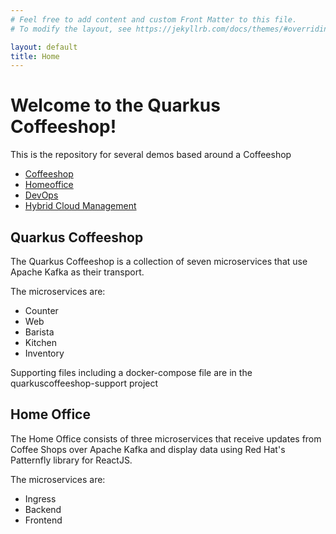 ```yaml
---
# Feel free to add content and custom Front Matter to this file.
# To modify the layout, see https://jekyllrb.com/docs/themes/#overriding-theme-defaults

layout: default
title: Home
---
```


<h1>Welcome to the Quarkus Coffeeshop!</h1>
<p>This is the repository for several demos based around a Coffeeshop</p>
<ul>
<li><a class="page-link" href="/coffeeshop/">Coffeeshop</a></li>
<li><a class="page-link" href="/homeoffice/">Homeoffice</a></li>
<li><a class="page-link" href="/devops/">DevOps</a></li>
<li><a class="page-link" href="/management/">Hybrid Cloud Management</a></li>
</ul>

<h2>Quarkus Coffeeshop</h2>
<p>The Quarkus Coffeeshop is a collection of seven microservices that use Apache Kafka as their transport.<p>
<p>The microservices are:
<ul>
<li>Counter</li>
<li>Web</li>
<li>Barista</li>
<li>Kitchen</li>
<li>Inventory</li>
</ul>
</p>
<p>Supporting files including a docker-compose file are in the quarkuscoffeeshop-support project</p>
<h2>Home Office</h2>
<p>The Home Office consists of three microservices that receive updates from Coffee Shops over Apache Kafka and display data using Red Hat's Patternfly library for ReactJS.<p>
<p>The microservices are:
<ul>
<li>Ingress</li>
<li>Backend</li>
<li>Frontend</li>
</ul>
